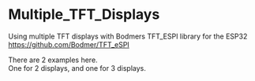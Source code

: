 # Multiple_TFT_Displays
Using multiple TFT displays with Bodmers TFT_ESPI library for the ESP32
https://github.com/Bodmer/TFT_eSPI

There are 2 examples here.  
One for 2 displays, and one for 3 displays.
